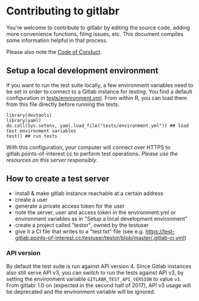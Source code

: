 # Contributing to gitlabr

You're welcome to contribute to gitlabr by editing the source code, adding more convenience functions, filing issues, etc. This document compiles some information helpful in that process.

Please also note the [Code of Conduct](CONDUCT.md).


## Setup a local development environment

If you want to run the test suite locally, a few environment variables need to be set in order to connect to a Gitlab instance for testing. You find a default configuration in [tests/environment.yml](tests/environment.yml). From within R, you can load them from this file directly before running the tests:

```{r}
library(devtools)
library(yaml)
do.call(Sys.setenv, yaml.load_file("tests/environment.yml")) ## load test environment variables
test() ## run tests
```

With this configuration, your computer will connect over HTTPS to gitlab.points-of-interest.cc to perform test operations. *Please use the resources on this server responsibly*.

## How to create a test server

- install & make gitlab instance reachable at a certain address
- create a user
- generate a private access token for the user
- note the server, user and access token in the environment.yml or environment variables as in "Setup a local development environment"
- create a project called "testor", owned by the testuser
- give it a CI file that writes to a "test.txt" file (see e.g. https://test-gitlab.points-of-interest.cc/testuser/testor/blob/master/.gitlab-ci.yml)

### API version

By default the test suite is run against API version 4. Since Gitlab instances also still serve API v3, you can switch to run the tests against API v3, by setting the environment variable `GITLABR_TEST_API_VERSION` to value `v3`. From gitlabr 1.0 on (expected in the second half of 2017), API v3 usage will be deprecated and the environment variable will be ignored.